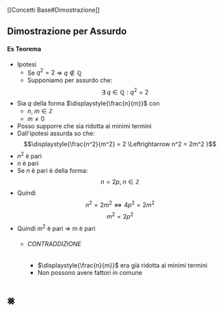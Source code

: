[[Concetti Base#Dimostrazione]]
## Dimostrazione per Assurdo
#### Es Teorema
- Ipotesi
	- Se $q^2 = 2$ $\Rightarrow$ $q\notin \mathbb{Q}$ 
	- Supponiamo per assurdo che:
$$\exists \; q \in \mathbb{Q} : q^2 = 2$$
- Sia $q$ della forma $\displaystyle{\frac{n}{m}}$ con
	- $n, \;m \in \mathbb{Z}$
	- $m \neq 0$
- Posso supporre che sia ridotta ai minimi termini
- Dall'ipotesi assurda so che:
$$\displaystyle{\frac{n^2}{m^2} = 2 \Leftrightarrow n^2 = 2m^2 }$$
- $n^2$ è pari
- $n$ è pari
- Se $n$ è pari è della forma:
$$n=2p,\; n\in \mathbb{Z}$$
- Quindi
$$n^2 = 2m^2 \Leftrightarrow 4p^2=2m^2$$
$$m^2 = 2p^2$$
- Quindi $m^2$ è pari $\Rightarrow$ m è pari
	- ###### CONTRADDIZIONE
		- $\displaystyle{\frac{n}{m}}$ era già ridotta ai minimi termini
		- Non possono avere fattori in comune
# ⨳